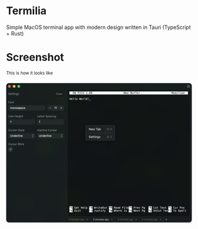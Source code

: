 # Termilia
 Simple MacOS terminal app with modern design written in Tauri (TypeScript + Rust)

# Screenshot
<sup>This is how it looks like</sup>

![Screenshot](https://github.com/maxonlinux/Termilia/blob/dev/termilia-screenshot.png?raw=true)
